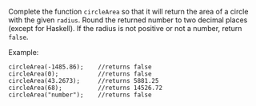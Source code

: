 Complete the function ```circleArea``` so that it will return the area of a circle with the given ```radius```. Round
the returned number to two decimal places (except for Haskell). If the radius is not positive or not a number,
return ```false```.

Example:

```
circleArea(-1485.86);    //returns false
circleArea(0);           //returns false
circleArea(43.2673);     //returns 5881.25
circleArea(68);          //returns 14526.72
circleArea("number");    //returns false
```
